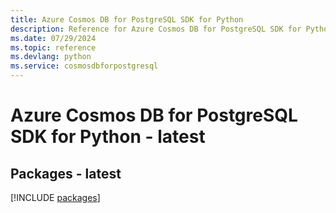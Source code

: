 ```yaml
---
title: Azure Cosmos DB for PostgreSQL SDK for Python
description: Reference for Azure Cosmos DB for PostgreSQL SDK for Python
ms.date: 07/29/2024
ms.topic: reference
ms.devlang: python
ms.service: cosmosdbforpostgresql
---
```

# Azure Cosmos DB for PostgreSQL SDK for Python - latest
## Packages - latest
[!INCLUDE [packages](cosmos-db-for-postgresql-index.md)]